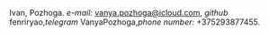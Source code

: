 Ivan, Pozhoga.
*e-mail:*  vanya.pozhoga@icloud.com, *github* fenriryao,*telegram* VanyaPozhoga,*phone number:*  +375293877455.
